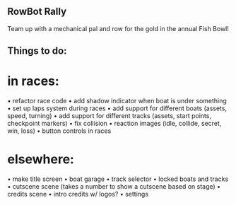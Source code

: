 ## RowBot Rally
Team up with a mechanical pal and row for the gold in the annual Fish Bowl!

## Things to do:
# in races:
• refactor race code
• add shadow indicator when boat is under something
• set up laps system during races
• add support for different boats (assets, speed, turning)
• add support for different tracks (assets, start points, checkpoint markers)
• fix collision
• reaction images (idle, collide, secret, win, loss)
• button controls in races
# elsewhere:
• make title screen
• boat garage
• track selector
• locked boats and tracks
• cutscene scene (takes a number to show a cutscene based on stage)
• credits scene
• intro credits w/ logos?
• settings